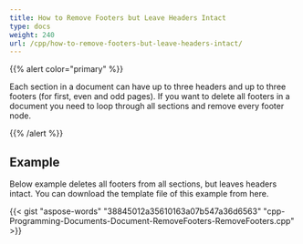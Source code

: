 ```yaml
---
title: How to Remove Footers but Leave Headers Intact
type: docs
weight: 240
url: /cpp/how-to-remove-footers-but-leave-headers-intact/
---
```


{{% alert color="primary" %}} 

Each section in a document can have up to three headers and up to three footers (for first, even and odd pages). If you want to delete all footers in a document you need to loop through all sections and remove every footer node.

{{% /alert %}} 

## Example

Below example deletes all footers from all sections, but leaves headers intact. You can download the template file of this example from here.

{{< gist "aspose-words" "38845012a35610163a07b547a36d6563" "cpp-Programming-Documents-Document-RemoveFooters-RemoveFooters.cpp" >}}
